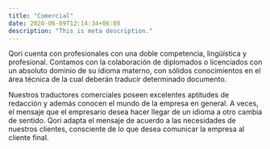 ```yaml
---
title: "Comercial"
date: 2020-06-09T12:14:34+06:00
description: "This is meta description."
---
```


Qori cuenta con profesionales con una doble competencia, lingüística y profesional. Contamos con la colaboración de diplomados o licenciados con un absoluto dominio de su idioma materno, con sólidos conocimientos en el área técnica de la cual deberán traducir determinado documento.

Nuestros traductores comerciales poseen excelentes aptitudes de redacción y además conocen el mundo de la empresa en general. A veces, el mensaje que el empresario desea hacer llegar de un idioma a otro cambia de sentido. Qori adapta el mensaje de acuerdo a las necesidades de nuestros clientes, consciente de lo que desea comunicar la empresa al cliente final. 

